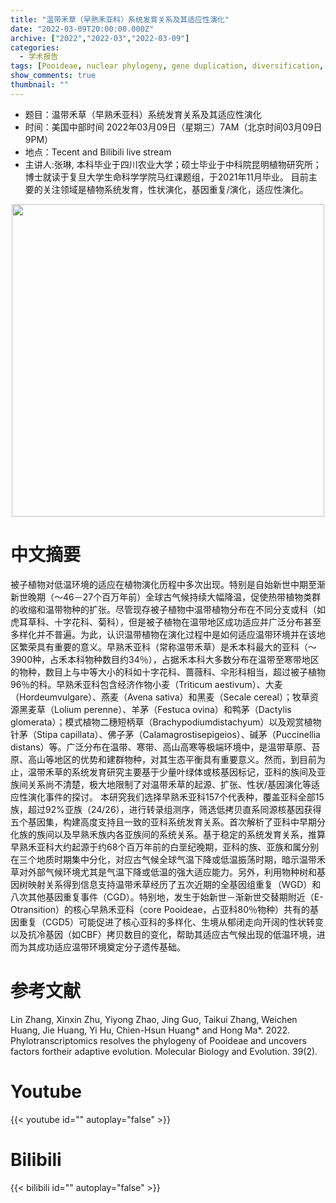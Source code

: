 ```yaml
---
title: "温带禾草（早熟禾亚科）系统发育关系及其适应性演化"
date: "2022-03-09T20:00:00.000Z"
archive: ["2022","2022-03","2022-03-09"]
categories:
  - 学术报告
tags: [Pooideae, nuclear phylogeny, gene duplication, diversification, adaptive evolution]
show_comments: true
thumbnail: ""
---
```


- 题目：温带禾草（早熟禾亚科）系统发育关系及其适应性演化
- 时间：美国中部时间 2022年03月09日（星期三）7AM（北京时间03月09日9PM）
- 地点：Tecent and Bilibili live stream
- 主讲人:张琳, 本科毕业于四川农业大学；硕士毕业于中科院昆明植物研究所；博士就读于复旦大学生命科学学院马红课题组，于2021年11月毕业。
目前主要的关注领域是植物系统发育，性状演化，基因重复/演化，适应性演化。

<div align="center">
<img src="https://s2.loli.net/2022/04/03/MGval3m9SpjdJK4.png" height=500>
</div>

# 中文摘要
被子植物对低温环境的适应在植物演化历程中多次出现。特别是自始新世中期至渐新世晚期（～46－27个百万年前）全球古气候持续大幅降温，促使热带植物类群的收缩和温带物种的扩张。尽管现存被子植物中温带植物分布在不同分支或科（如虎耳草科、十字花科、菊科），但是被子植物在温带地区成功适应并广泛分布甚至多样化并不普遍。为此，认识温带植物在演化过程中是如何适应温带环境并在该地区繁荣具有重要的意义。早熟禾亚科（常称温带禾草）是禾本科最大的亚科（～3900种，占禾本科物种数目约34％），占据禾本科大多数分布在温带至寒带地区的物种，数目上与中等大小的科如十字花科、蔷薇科、伞形科相当，超过被子植物96％的科。早熟禾亚科包含经济作物小麦（Triticum aestivum）、大麦（Hordeumvulgare）、燕麦（Avena sativa）和黑麦（Secale cereal）；牧草资源黑麦草（Lolium perenne）、羊茅（Festuca ovina）和鸭茅（Dactylis glomerata）；模式植物二穗短柄草（Brachypodiumdistachyum）以及观赏植物针茅（Stipa capillata）、佛子茅（Calamagrostisepigeios）、碱茅（Puccinellia distans）等。广泛分布在温带、寒带、高山高寒等极端环境中，是温带草原、苔原、高山等地区的优势和建群物种，对其生态平衡具有重要意义。然而，到目前为止，温带禾草的系统发育研究主要基于少量叶绿体或核基因标记，亚科的族间及亚族间关系尚不清楚，极大地限制了对温带禾草的起源、扩张、性状/基因演化等适应性演化事件的探讨。
本研究我们选择早熟禾亚科157个代表种，覆盖亚科全部15族，超过92%亚族（24/26），进行转录组测序，筛选低拷贝直系同源核基因获得五个基因集，构建高度支持且一致的亚科系统发育关系。首次解析了亚科中早期分化族的族间以及早熟禾族内各亚族间的系统关系。基于稳定的系统发育关系，推算早熟禾亚科大约起源于约68个百万年前的白垩纪晚期，亚科的族、亚族和属分别在三个地质时期集中分化，对应古气候全球气温下降或低温振荡时期，暗示温带禾草对外部气候环境尤其是气温下降或低温的强大适应能力。另外，利用物种树和基因树映射关系得到信息支持温带禾草经历了五次近期的全基因组重复（WGD）和八次其他基因重复事件（CGD）。特别地，发生于始新世－渐新世交替期附近（E-Otransition）的核心早熟禾亚科（core Pooideae，占亚科80％物种）共有的基因重复（CGD5）可能促进了核心亚科的多样化、生境从郁闭走向开阔的性状转变以及抗冷基因（如CBF）拷贝数目的变化，帮助其适应古气候出现的低温环境，进而为其成功适应温带环境奠定分子遗传基础。

# 参考文献
Lin Zhang, Xinxin Zhu, Yiyong Zhao, Jing Guo, Taikui Zhang, Weichen Huang, Jie Huang, Yi Hu, Chien-Hsun Huang* and Hong Ma*. 2022. Phylotranscriptomics resolves the phylogeny of Pooideae and uncovers factors fortheir adaptive evolution. Molecular Biology and Evolution. 39(2).

# Youtube

{{< youtube id="" autoplay="false" >}}

# Bilibili

{{< bilibili id="" autoplay="false" >}}

